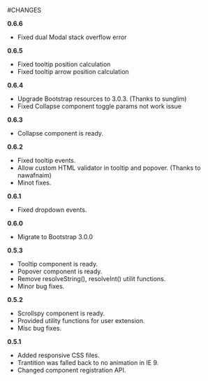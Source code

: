 #CHANGES

**0.6.6**

* Fixed dual Modal stack overflow error

**0.6.5**

* Fixed tooltip position calculation
* Fixed tooltip arrow position calculation

**0.6.4**

* Upgrade Bootstrap resources to 3.0.3. (Thanks to sunglim)
* Fixed Collapse component toggle params not work issue

**0.6.3**

* Collapse component is ready.

**0.6.2**

* Fixed tooltip events.
* Allow custom HTML validator in tooltip and popover. (Thanks to nawafnaim)
* Minot fixes.

**0.6.1**

* Fixed dropdown events.

**0.6.0**

* Migrate to Bootstrap 3.0.0

**0.5.3**

* Tooltip component is ready.
* Popover component is ready.
* Remove resolveString(), resolveInt() utilit functions.
* Minor bug fixes.

**0.5.2**

* Scrollspy component is ready.
* Provided utility functions for user extension.
* Misc bug fixes.

**0.5.1**

* Added responsive CSS files.
* Trantition was falled back to no animation in IE 9.
* Changed component registration API.
